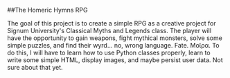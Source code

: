 ##The Homeric Hymns RPG

The goal of this project is to create a simple RPG as a creative project for Signum University's Classical Myths and Legends class.
The player will have the opportunity to gain weapons, fight mythical monsters, solve some simple puzzles, and find their wyrd... no, wrong language. Fate. Μοῖρα.
To do this, I will have to learn how to use Python classes properly, learn to write some simple HTML, display images, and maybe persist user data. Not sure about that yet.
